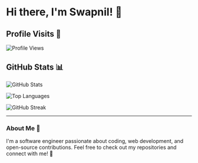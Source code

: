 # Hi there, I'm Swapnil! 👋

## Profile Visits 👀
![Profile Views](https://komarev.com/ghpvc/?username=swapnilithub&color=brightgreen)

## GitHub Stats 📊

![GitHub Stats](https://github-readme-stats.vercel.app/api?username=swapnilithub&show_icons=true&theme=radical)

![Top Languages](https://github-readme-stats.vercel.app/api/top-langs/?username=swapnilithub&layout=compact&theme=radical)

![GitHub Streak](https://streak-stats.demolab.com/?user=swapnilithub&theme=radical)

---

### About Me 🌟

I'm a software engineer passionate about coding, web development, and open-source contributions. Feel free to check out my repositories and connect with me! 🚀
